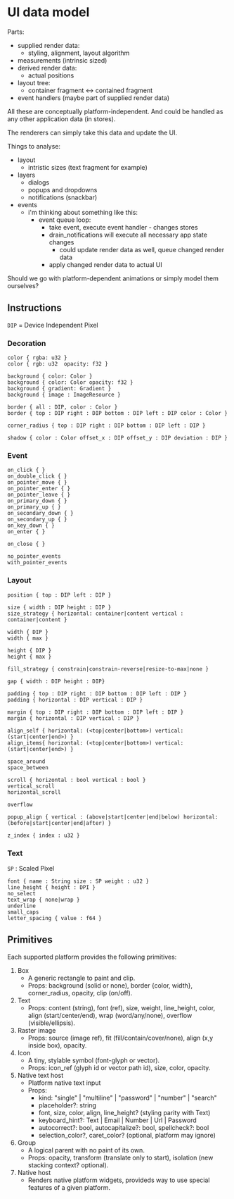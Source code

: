 # UI data model

Parts:

- supplied render data:
    - styling, alignment, layout algorithm
- measurements (intrinsic sized)
- derived render data:
    - actual positions
- layout tree:
    - container fragment <-> contained fragment
- event handlers (maybe part of supplied render data)

All these are conceptually platform-independent. And could be handled as any other
application data (in stores).

The renderers can simply take this data and update the UI.

Things to analyse:

- layout
    - intristic sizes (text fragment for example)
- layers
    - dialogs
    - popups and dropdowns
    - notifications (snackbar)
- events
    - i'm thinking about something like this:
        - event queue loop:
            - take event, execute event handler - changes stores
            - drain_notifications will execute all necessary app state changes
                - could update render data as well, queue changed render data
            - apply changed render data to actual UI

Should we go with platform-dependent animations or simply model them ourselves?

## Instructions

`DIP` = Device Independent Pixel

### Decoration

```
color { rgba: u32 }
color { rgb: u32  opacity: f32 }

background { color: Color }
background { color: Color opacity: f32 }
background { gradient: Gradient }
background { image : ImageResource }

border { all : DIP, color : Color }
border { top : DIP right : DIP bottom : DIP left : DIP color : Color }

corner_radius { top : DIP right : DIP bottom : DIP left : DIP }

shadow { color : Color offset_x : DIP offset_y : DIP deviation : DIP }
```

### Event

```
on_click { }
on_double_click { }
on_pointer_move { }
on_pointer_enter { }
on_pointer_leave { }
on_primary_down { }
on_primary_up { }
on_secondary_down { }
on_secondary_up { }
on_key_down { }
on_enter { }

on_close { }

no_pointer_events
with_pointer_events
```

### Layout

```
position { top : DIP left : DIP }

size { width : DIP height : DIP }
size_strategy { horizontal: container|content vertical : container|content }

width { DIP }
width { max }

height { DIP }
height { max }

fill_strategy { constrain|constrain-reverse|resize-to-max|none }

gap { width : DIP height : DIP}

padding { top : DIP right : DIP bottom : DIP left : DIP }
padding { horizontal : DIP vertical : DIP }

margin { top : DIP right : DIP bottom : DIP left : DIP }
margin { horizontal : DIP vertical : DIP }

align_self { horizontal: (<top|center|bottom>) vertical: (start|center|end>) }
align_items{ horizontal: (<top|center|bottom>) vertical: (start|center|end>) }

space_around
space_between

scroll { horizontal : bool vertical : bool }
vertical_scroll
horizontal_scroll

overflow

popup_align { vertical : (above|start|center|end|below) horizontal: (before|start|center|end|after) }

z_index { index : u32 }
```

### Text

`SP` : Scaled Pixel

```
font { name : String size : SP weight : u32 }
line_height { height : DPI }
no_select
text_wrap { none|wrap }
underline
small_caps
letter_spacing { value : f64 }
```

## Primitives

Each supported platform provides the following primitives:

1. Box
    - A generic rectangle to paint and clip.
    - Props: background (solid or none), border {color, width}, corner_radius, opacity, clip (on/off).
2. Text
    - Props: content (string), font (ref), size, weight, line_height, color, align (start/center/end), wrap (word/any/none), overflow (visible/ellipsis).
3. Raster image
    - Props: source (image ref), fit (fill/contain/cover/none), align (x,y inside box), opacity.
4. Icon
    - A tiny, stylable symbol (font-glyph or vector).
    - Props: icon_ref (glyph id or vector path id), size, color, opacity.
5. Native text host
    - Platform native text input
    - Props: 
        - kind: "single" | "multiline" | "password" | "number" | "search"
        - placeholder?: string
        - font, size, color, align, line_height? (styling parity with Text)
        - keyboard_hint?: Text | Email | Number | Url | Password
        - autocorrect?: bool, autocapitalize?: bool, spellcheck?: bool
        - selection_color?, caret_color? (optional, platform may ignore)
6. Group
    - A logical parent with no paint of its own.
    - Props: opacity, transform (translate only to start), isolation (new stacking context? optional).
7. Native host
    - Renders native platform widgets, provideds way to use special features of a given platform.
